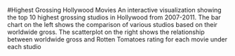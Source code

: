 #Highest Grossing Hollywood Movies
An interactive visualization showing the top 10 highest grossing studios in Hollywood from 2007-2011. 
The bar chart on the left shows the comparison of various studios based on their worldwide gross. 
The scatterplot on the right shows the relationship between worldwide gross and Rotten Tomatoes rating for each movie under each studio
